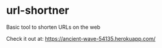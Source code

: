 # url-shortner
Basic tool to shorten URLs on the web

Check it out at:
https://ancient-wave-54135.herokuapp.com/
